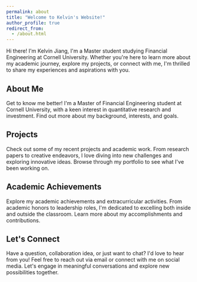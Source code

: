 ```yaml
---
permalink: about
title: "Welcome to Kelvin's Website!"
author_profile: true
redirect_from: 
  - /about.html
---
```


Hi there! I'm Kelvin Jiang, I'm a Master student studying Financial Engineering at Cornell University. Whether you're here to learn more about my academic journey, explore my projects, or connect with me, I'm thrilled to share my experiences and aspirations with you.

About Me
------
Get to know me better! I'm a Master of Financial Engineering student at Cornell University, with a keen interest in quantitative research and investment. Find out more about my background, interests, and goals.

Projects
------
Check out some of my recent projects and academic work. From research papers to creative endeavors, I love diving into new challenges and exploring innovative ideas. Browse through my portfolio to see what I've been working on.

**Academic Achievements**
------
Explore my academic achievements and extracurricular activities. From academic honors to leadership roles, I'm dedicated to excelling both inside and outside the classroom. Learn more about my accomplishments and contributions.

**Let's Connect**
------
Have a question, collaboration idea, or just want to chat? I'd love to hear from you! Feel free to reach out via email or connect with me on social media. Let's engage in meaningful conversations and explore new possibilities together.
